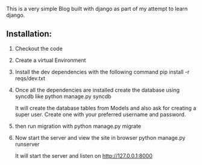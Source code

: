 This is a very simple Blog built with django as part of my attempt to learn django.

Installation:
-------------------

1. Checkout the code
2. Create a virtual Environment
3. Install the dev dependencies with the following command
   pip install -r reqs/dev.txt
4. Once all the dependencies are installed create the database using syncdb like
   python manage.py syncdb

   It will create the database tables from Models and also ask for creating a super user. Create one with
    your preferred username and password.

5. then run migration with
    python manage.py migrate
6. Now start the server and view the site in browser
    python manage.py runserver

    It will start the server and listen on http://127.0.0.1:8000